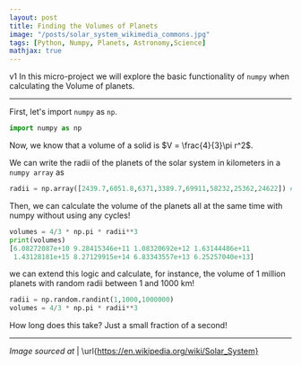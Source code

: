```yaml
---
layout: post
title: Finding the Volumes of Planets
image: "/posts/solar_system_wikimedia_commons.jpg"
tags: [Python, Numpy, Planets, Astronomy,Science]
mathjax: true
---
```

v1
In this micro-project we will explore the basic functionality of `numpy` when calculating the Volume of planets.

---

First, let's import `numpy` as `np`.

```py
import numpy as np
```

Now, we know that a volume of a solid is $V = \frac{4}{3}\pi r^2$.

We can write the radii of the planets of the solar system in kilometers in a `numpy array` as

```py
radii = np.array([2439.7,6051.8,6371,3389.7,69911,58232,25362,24622]) #in km
```

Then, we can calculate the volume of the planets all at the same time with numpy without using any cycles!

```py
volumes = 4/3 * np.pi * radii**3
print(volumes)
[6.08272087e+10 9.28415346e+11 1.08320692e+12 1.63144486e+11
 1.43128181e+15 8.27129915e+14 6.83343557e+13 6.25257040e+13]
```

we can extend this logic and calculate, for instance, the volume of 1 million planets with random radii between 1 and 1000 km! 

```py
radii = np.random.randint(1,1000,1000000)
volumes = 4/3 * np.pi * radii**3
```

How long does this take? Just a small fraction of a second!

---
*Image sourced at* | \url{https://en.wikipedia.org/wiki/Solar_System}




